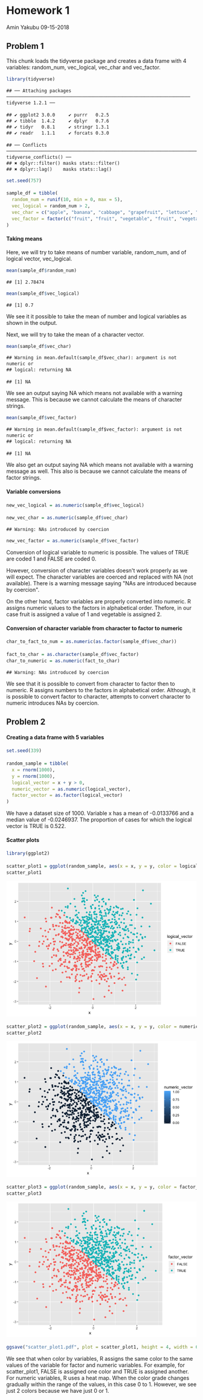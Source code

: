 Homework 1
================
Amin Yakubu
09-15-2018

Problem 1
---------

This chunk loads the tidyverse package and creates a data frame with 4 variables: random\_num, vec\_logical, vec\_char and vec\_factor.

``` r
library(tidyverse)
```

    ## ── Attaching packages ──────────────────────────────────────────────────────────────────── tidyverse 1.2.1 ──

    ## ✔ ggplot2 3.0.0     ✔ purrr   0.2.5
    ## ✔ tibble  1.4.2     ✔ dplyr   0.7.6
    ## ✔ tidyr   0.8.1     ✔ stringr 1.3.1
    ## ✔ readr   1.1.1     ✔ forcats 0.3.0

    ## ── Conflicts ─────────────────────────────────────────────────────────────────────── tidyverse_conflicts() ──
    ## ✖ dplyr::filter() masks stats::filter()
    ## ✖ dplyr::lag()    masks stats::lag()

``` r
set.seed(757)

sample_df = tibble(
  random_num = runif(10, min = 0, max = 5),
  vec_logical = random_num > 2,
  vec_char = c("apple", "banana", "cabbage", "grapefruit", "lettuce", "apricot", "lemons", "lychees", "kiwifruit", "pomegranate"),
  vec_factor = factor(c("fruit", "fruit", "vegetable", "fruit", "vegetable", "fruit", "fruit", "fruit", "fruit", "fruit"))
)
```

#### Taking means

Here, we will try to take means of number variable, random\_num, and of logical vector, vec\_logical.

``` r
mean(sample_df$random_num)
```

    ## [1] 2.78474

``` r
mean(sample_df$vec_logical)
```

    ## [1] 0.7

We see it it possible to take the mean of number and logical variables as shown in the output.

Next, we will try to take the mean of a character vector.

``` r
mean(sample_df$vec_char)
```

    ## Warning in mean.default(sample_df$vec_char): argument is not numeric or
    ## logical: returning NA

    ## [1] NA

We see an output saying NA which means not available with a warning message. This is because we cannot calculate the means of character strings.

``` r
mean(sample_df$vec_factor)
```

    ## Warning in mean.default(sample_df$vec_factor): argument is not numeric or
    ## logical: returning NA

    ## [1] NA

We also get an output saying NA which means not available with a warning message as well. This also is because we cannot calculate the means of factor strings.

#### Variable conversions

``` r
new_vec_logical = as.numeric(sample_df$vec_logical)

new_vec_char = as.numeric(sample_df$vec_char)
```

    ## Warning: NAs introduced by coercion

``` r
new_vec_factor = as.numeric(sample_df$vec_factor)
```

Conversion of logical variable to numeric is possible. The values of TRUE are coded 1 and FALSE are coded 0.

However, conversion of character variables doesn't work properly as we will expect. The character variables are coerced and replaced with NA (not available). There is a warning message saying "NAs are introduced because by coercion".

On the other hand, factor variables are properly converted into numeric. R assigns numeric values to the factors in alphabetical order. Thefore, in our case fruit is assigned a value of 1 and vegetable is assigned 2.

#### Conversion of character variable from character to factor to numeric

``` r
char_to_fact_to_num = as.numeric(as.factor(sample_df$vec_char))

fact_to_char = as.character(sample_df$vec_factor)
char_to_numeric = as.numeric(fact_to_char)
```

    ## Warning: NAs introduced by coercion

We see that it is possible to convert from character to factor then to numeric. R assigns numbers to the factors in alphabetical order. Although, it is possible to convert factor to character, attempts to convert character to numeric introduces NAs by coercion.

Problem 2
---------

#### Creating a data frame with 5 variables

``` r
set.seed(339)

random_sample = tibble(
  x = rnorm(1000),
  y = rnorm(1000),
  logical_vector = x + y > 0,
  numeric_vector = as.numeric(logical_vector),
  factor_vector = as.factor(logical_vector)
)
```

We have a dataset size of 1000. Variable x has a mean of -0.0133766 and a median value of -0.0246937. The proportion of cases for which the logical vector is TRUE is 0.522.

#### Scatter plots

``` r
library(ggplot2)

scatter_plot1 = ggplot(random_sample, aes(x = x, y = y, color = logical_vector)) + geom_point()
scatter_plot1
```

![](p8105_hw1_ay2416_files/figure-markdown_github/creating_plots-1.png)

``` r
scatter_plot2 = ggplot(random_sample, aes(x = x, y = y, color = numeric_vector)) + geom_point()
scatter_plot2
```

![](p8105_hw1_ay2416_files/figure-markdown_github/creating_plots-2.png)

``` r
scatter_plot3 = ggplot(random_sample, aes(x = x, y = y, color = factor_vector)) + geom_point()
scatter_plot3
```

![](p8105_hw1_ay2416_files/figure-markdown_github/creating_plots-3.png)

``` r
ggsave("scatter_plot1.pdf", plot = scatter_plot1, height = 4, width = 6)
```

We see that when color by variables, R assigns the same color to the same values of the variable for factor and numeric variables. For example, for scatter\_plot1, FALSE is assigned one color and TRUE is assigned another. For numeric variables, R uses a heat map. When the color grade changes gradually within the range of the values, in this case 0 to 1. However, we see just 2 colors because we have just 0 or 1.
